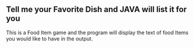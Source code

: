 ## Tell me your Favorite Dish and JAVA will list it for you

This is a Food Item game and the program will display the text of food Items you would like to have in the output.
